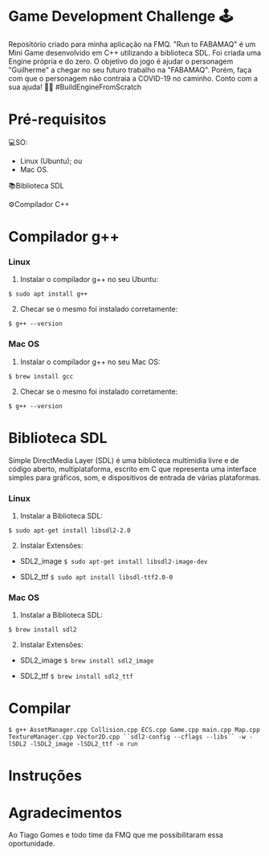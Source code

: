# Game Development Challenge 🕹
Repositório criado para minha aplicação na FMQ. 
"Run to FABAMAQ" é um Mini Game desenvolvido em C++ utilizando a biblioteca SDL. Foi criada uma Engine própria e do zero.
O objetivo do jogo é ajudar o personagem "Guilherme" a chegar no seu futuro trabalho na "FABAMAQ". Porém, faça com que o personagem não contraia a COVID-19 no caminho. 
Conto com a sua ajuda! 👨‍💻 #BuildEngineFromScratch

# Pré-requisitos

💻SO:
  - Linux (Ubuntu);
  ou
  - Mac OS.

📚Biblioteca SDL

⚙Compilador C++

# Compilador g++
### Linux
1. Instalar o compilador g++ no seu Ubuntu:

`$ sudo apt install g++`
  
2. Checar se o mesmo foi instalado corretamente:

`$ g++ --version`

### Mac OS
1. Instalar o compilador g++ no seu Mac OS:

`$ brew install gcc`
  
2. Checar se o mesmo foi instalado corretamente:

`$ g++ --version`

# Biblioteca SDL
Simple DirectMedia Layer (SDL) é uma biblioteca multimídia livre e de código aberto, multiplataforma, escrito em C que representa uma interface simples para gráficos, som, e dispositivos de entrada de várias plataformas. 
### Linux
1. Instalar a Biblioteca SDL:

`$ sudo apt-get install libsdl2-2.0`

2. Instalar Extensões:

- SDL2_image
`$ sudo apt-get install libsdl2-image-dev`

- SDL2_ttf
`$ sudo apt install libsdl-ttf2.0-0 `

### Mac OS
1. Instalar a Biblioteca SDL:

`$ brew install sdl2`

2. Instalar Extensões:

- SDL2_image
`$ brew install sdl2_image`

- SDL2_ttf
`$ brew install sdl2_ttf `

# Compilar

`$ g++ AssetManager.cpp Collision.cpp ECS.cpp Game.cpp main.cpp Map.cpp TextureManager.cpp Vector2D.cpp ``sdl2-config --cflags --libs`` -w -lSDL2 -lSDL2_image -lSDL2_ttf -o run`

# Instruções


# Agradecimentos
Ao Tiago Gomes e todo time da FMQ que me possibilitaram essa oportunidade.
